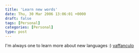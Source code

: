 ```yaml
---
title: 'Learn new words'
date: Thu, 30 Mar 2006 13:06:01 +0000
draft: false
tags: [Personal]
categories: [Personal]
type: post
---
```


I'm always one to learn more about new languages :)
[vaffanculo](http://www.sonic.net/maledicta/vaffanculo.html)